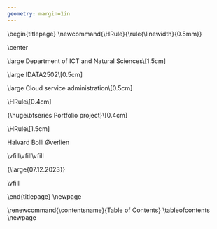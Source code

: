 ```yaml
---
geometry: margin=1in
---
```


\begin{titlepage}
  \newcommand{\HRule}{\rule{\linewidth}{0.5mm}}

  \center

  \large Department of ICT and Natural Sciences\\[1.5cm]

  \large IDATA2502\\[0.5cm]

  \large Cloud service administration\\[0.5cm]

  \HRule\\[0.4cm]

  {\huge\bfseries Portfolio project}\\[0.4cm]

  \HRule\\[1.5cm]

  Halvard Bolli Øverlien

  \vfill\vfill\vfill

  {\large{07.12.2023}}

  \vfill

\end{titlepage}
\newpage

\renewcommand{\contentsname}{Table of Contents}
\tableofcontents
\newpage
